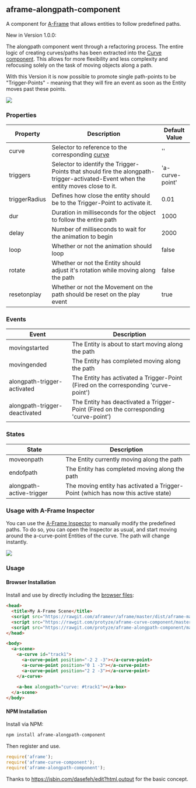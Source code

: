 ## aframe-alongpath-component
A component for [A-Frame](https://aframe.io) that allows entities to follow predefined paths.

New in Version 1.0.0:

The alongpath component went through a refactoring process. The entire logic of creating curves/paths has been extracted into the [Curve component](https://github.com/protyze/aframe-curve-component). This allows for more flexibility and less complexity and refocusing solely on the task of moving objects along a path.

With this Version it is now possible to promote single path-points to be "Trigger-Points" - meaning that they will fire an event as soon as the Entity moves past these points.


![](http://lab.immersiveweb.ch/assets/aframe_alongpath_component.gif)

### Properties

| Property | Description                                                                          | Default Value |
| -------- | -----------                                                                          | ------------- |
| curve    | Selector to reference to the corresponding [curve](https://github.com/protyze/aframe-curve-component) | ''            |
| triggers   | Selector to identify the Trigger-Points that should fire the alongpath-trigger-activated-Event when the entity moves close to it.                               | 'a-curve-point'         |
| triggerRadius   | Defines how close the entity should be to the Trigger-Point to activate it.                               | 0.01         |
| dur      | Duration in milliseconds for the object to follow the entire path                    | 1000          |
| delay    | Number of milliseconds to wait for the animation to begin                            | 2000          |
| loop     | Whether or not the animation should loop                                             | false         |
| rotate   | Whether or not the Entity should adjust it's rotation while moving along the path    | false         |
| resetonplay   | Whether or not the Movement on the path should be reset on the play event    | true         |

### Events

| Event    | Description                                                 |
| -------- | -----------                                                 |
| movingstarted     | The Entity is about to start moving along the path |
| movingended   | The Entity has completed moving along the path         |
| alongpath-trigger-activated   | The Entity has activated a Trigger-Point (Fired on the corresponding 'curve-point') |
| alongpath-trigger-deactivated   | The Entity has deactivated a Trigger-Point (Fired on the corresponding 'curve-point')          |

### States

| State    | Description                                      |
| -------- | -----------                                      |
| moveonpath     | The Entity currently moving along the path |
| endofpath   | The Entity has completed moving along the path|
| alongpath-active-trigger   | The moving entity has activated a Trigger-Point (which has now this active state) |

### Usage with A-Frame Inspector

You can use the [A-Frame Inspector](https://github.com/aframevr/aframe-inspector) to manually modify the predefined paths. To do so, you can open the Inspector as usual, and start moving around the a-curve-point Entities of the curve. The path will change instantly.

![](http://lab.immersiveweb.ch/assets/aframe-alongpath-component-inspector.gif)

### Usage

#### Browser Installation

Install and use by directly including the [browser files](dist):

```html
<head>
  <title>My A-Frame Scene</title>
  <script src="https://rawgit.com/aframevr/aframe/master/dist/aframe-master.min.js"></script>
  <script src="https://rawgit.com/protyze/aframe-curve-component/master/dist/aframe-curve-component.min.js"></script>
  <script src="https://rawgit.com/protyze/aframe-alongpath-component/master/dist/aframe-alongpath-component.min.js"></script>
</head>

<body>
  <a-scene>
    <a-curve id="track1">
      <a-curve-point position="-2 2 -3"></a-curve-point>
      <a-curve-point position="0 1 -3"></a-curve-point>
      <a-curve-point position="2 2 -3"></a-curve-point>
    </a-curve>
    
    <a-box alongpath="curve: #track1"></a-box>
  </a-scene>
</body>
```

#### NPM Installation

Install via NPM:

```bash
npm install aframe-alongpath-component
```

Then register and use.

```js
require('aframe');
require('aframe-curve-component');
require('aframe-alongpath-component');
```

Thanks to https://jsbin.com/dasefeh/edit?html,output for the basic concept.